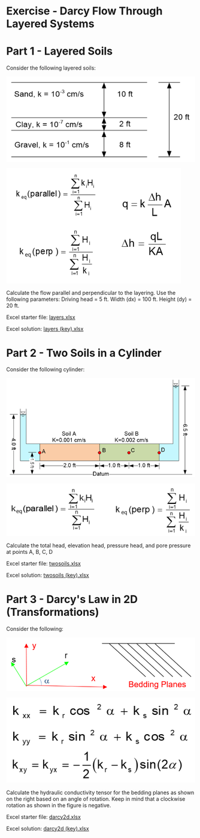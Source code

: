 # Exercise - Darcy Flow Through Layered Systems

# Part 1 - Layered Soils

Consider the following layered soils:

![layers.png](images/layers.png)

![layers_eqs.png](images/layers_eqs.png)

Calculate the flow parallel and perpendicular to the layering. Use the following parameters: Driving head = 5 ft. Width (dx) = 100 ft. Height (dy) = 20 ft.

Excel starter file: [layers.xlsx](Excel%20files/layers.xlsx)

Excel solution: [layers (key).xlsx](Excel%20files/layers%20%28key%29.xlsx)

# Part 2 - Two Soils in a Cylinder

Consider the following cylinder:

![twosoil.png](images/twosoil.png)

![twosoils_eqs.png](images/twosoils_eqs.png)

Calculate the total head, elevation head, pressure head, and pore pressure at points A, B, C, D

Excel starter file: [twosoils.xlsx](Excel%20files/twosoils.xlsx)

Excel solution: [twosoils (key).xlsx](Excel%20files/twosoils%20%28key%29.xlsx)

# Part 3 - Darcy's Law in 2D (Transformations)

Consider the following:

![graph.png](images/graph.png)

![darcy2d_eqs.png](images/darcy2d_eqs.png)

Calculate the hydraulic conductivity tensor for the bedding planes as shown on the right based on an angle of rotation.  Keep in mind that a clockwise rotation as shown in the figure is negative.

Excel starter file: [darcy2d.xlsx](Excel%20files/darcy2d.xlsx)

Excel solution: [darcy2d (key).xlsx](Excel%20files/darcy2d%20%28key%29.xlsx)